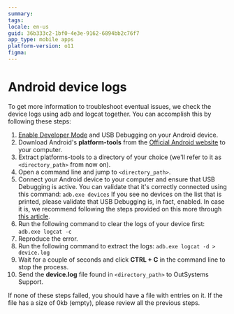 ```yaml
---
summary:
tags: 
locale: en-us
guid: 36b333c2-1bf0-4e3e-9162-6894bb2c76f7
app_type: mobile apps
platform-version: o11
figma:
---
```

# Android device logs

To get more information to troubleshoot eventual issues, we check the device logs using adb and logcat together. You can accomplish this by following these steps:

1. [Enable Developer Mode](https://developer.android.com/studio/debug/dev-options#enable) and USB Debugging on your Android device.
1. Download Android's **platform-tools** from the [Official Android website](https://developer.android.com/studio/releases/platform-tools.html) to your computer.
1. Extract platforms-tools to a directory of your choice (we'll refer to it as `<directory_path>` from now on).
1. Open a command line and jump to `<directory_path>`.
1. Connect your Android device to your computer and ensure that USB Debugging is active. You can validate that it's correctly connected using this command:
`adb.exe devices`
If you see no devices on the list that is printed, please validate that USB Debugging is, in fact, enabled. In case it is, we recommend following the steps provided on this more through [this article](https://www.howtogeek.com/125769/how-to-install-and-use-abd-the-android-debug-bridge-utility/).
1. Run the following command to clear the logs of your device first:
`adb.exe logcat -c`
1. Reproduce the error.
1. Run the following command to extract the logs:
`adb.exe logcat -d > device.log`
1. Wait for a couple of seconds and click **CTRL + C** in the command line to stop the process.
1. Send the **device.log** file found in `<directory_path>` to OutSystems Support. 

If none of these steps failed, you should have a file with entries on it. If the file has a size of 0kb (empty), please review all the previous steps.
